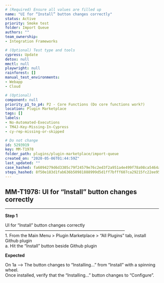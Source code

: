 ```yaml
---
# (Required) Ensure all values are filled up
name: "UI for “Install” button changes correctly"
status: Active
priority: Smoke test
folder: Import Queue
authors: ""
team_ownership: 
- Integration Frameworks

# (Optional) Test type and tools
cypress: Update
detox: null
mmctl: null
playwright: null
rainforest: []
manual_test_environments: 
- Webapp
- Cloud

# (Optional)
component: null
priority_p1_to_p4: P2 - Core Functions (Do core functions work?)
location: Plugin Marketplace
tags: []
labels: 
- No-Automated-Executions
- TM4J-Key-Missing-In-Cypress
- cy-rep-missing-or-skipped

# Do not change
id: 5293919
key: MM-T1978
folder_path: plugins/plugin-marketplace/import-queue
created_on: "2020-05-06T01:44:59Z"
last_updated: ""
case_hashed: fa6094279d6d3305c79f24579e76c2ed3f2a951a4e499f78a98ca5464a4e22197b95c006a5b4021b251f10b79edafe42
steps_hashed: 8f50e183d1fab636b50981888999d5d1ff7bfff607ca29215fc22ee954310e70d629e8f9da50c5b42cbdfb804ada6161
---
```


## MM-T1978: UI for “Install” button changes correctly

---

**Step 1**

UI for “Install” button changes correctly\
————————————————————————————\
1\. From the Main Menu > Plugin Marketplace > “All Plugins” tab, install Github plugin\
a. Hit the “Install” button beside Github plugin

**Expected**

On 1a --> The button changes to “Installing…” from “Install” with a spinning wheel.\
Once installed, verify that the “Installing…” button changes to “Configure”.
